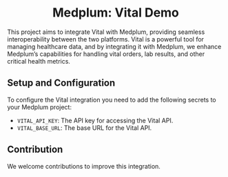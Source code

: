 <h1 align="center">Medplum: Vital Demo</h1>

 This project aims to integrate Vital with Medplum, providing seamless interoperability between the two platforms.
 Vital is a powerful tool for managing healthcare data, and by integrating it with Medplum,
 we enhance Medplum’s capabilities for handling vital orders, lab results, and other critical health metrics.

 ## Setup and Configuration

 To configure the Vital integration you need to add the following secrets to your Medplum project:

 - `VITAL_API_KEY`: The API key for accessing the Vital API.
 - `VITAL_BASE_URL`: The base URL for the Vital API.

 ## Contribution

 We welcome contributions to improve this integration.
